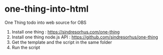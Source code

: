 # one-thing-into-html
One Thing todo into web source for OBS

1. Install one thing : https://sindresorhus.com/one-thing
2. Install one thing node.js API : https://github.com/sindresorhus/one-thing
3. Get the template and the script in the same folder
4. Run the script
